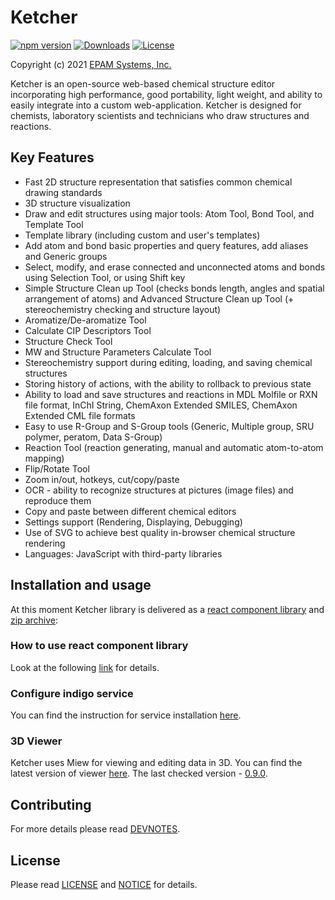# Ketcher

[![npm version](https://img.shields.io/npm/v/ketcher-react)](https://www.npmjs.com/package/ketcher-react)
[![Downloads](https://img.shields.io/npm/dm/ketcher-react)](https://www.npmjs.com/package/ketcher-react)
[![License](https://img.shields.io/badge/License-Apache%202.0-blue.svg)](https://opensource.org/licenses/Apache-2.0)

Copyright (c) 2021 [EPAM Systems, Inc.](https://www.epam.com/)

Ketcher is an open-source web-based chemical structure editor incorporating high performance, good portability, light weight, and ability to easily integrate into a custom web-application. Ketcher is designed for chemists, laboratory scientists and technicians who draw structures and reactions.

## Key Features

- Fast 2D structure representation that satisfies common chemical drawing standards
- 3D structure visualization
- Draw and edit structures using major tools: Atom Tool, Bond Tool, and Template Tool
- Template library (including custom and user's templates)
- Add atom and bond basic properties and query features, add aliases and Generic groups
- Select, modify, and erase connected and unconnected atoms and bonds using Selection Tool, or using Shift key
- Simple Structure Clean up Tool (checks bonds length, angles and spatial arrangement of atoms) and Advanced Structure Clean up Tool (+ stereochemistry checking and structure layout)
- Aromatize/De-aromatize Tool
- Calculate CIP Descriptors Tool
- Structure Check Tool
- MW and Structure Parameters Calculate Tool
- Stereochemistry support during editing, loading, and saving chemical structures
- Storing history of actions, with the ability to rollback to previous state
- Ability to load and save structures and reactions in MDL Molfile or RXN file format, InChI String, ChemAxon Extended SMILES, ChemAxon Extended CML file formats
- Easy to use R-Group and S-Group tools (Generic, Multiple group, SRU polymer, peratom, Data S-Group)
- Reaction Tool (reaction generating, manual and automatic atom-to-atom mapping)
- Flip/Rotate Tool
- Zoom in/out, hotkeys, cut/copy/paste
- OCR - ability to recognize structures at pictures (image files) and reproduce them
- Copy and paste between different chemical editors
- Settings support (Rendering, Displaying, Debugging)
- Use of SVG to achieve best quality in-browser chemical structure rendering
- Languages: JavaScript with third-party libraries

## Installation and usage

At this moment Ketcher library is delivered as a [react component library](https://www.npmjs.com/package/ketcher-react) and [zip archive](https://lifescience.opensource.epam.com/download/ketcher.html):

### How to use react component library

Look at the following [link](packages/ketcher-react/README.md) for details.

### Configure indigo service

You can find the instruction for service installation
[here](http://lifescience.opensource.epam.com/indigo/service/index.html).

### 3D Viewer

Ketcher uses Miew for viewing and editing data in 3D.
You can find the latest version of viewer [here](https://github.com/epam/miew).
The last checked version - [0.9.0](https://github.com/epam/miew/releases/tag/v0.9.0).

## Contributing

For more details please read [DEVNOTES](DEVNOTES.md).

## License

Please read [LICENSE](LICENSE) and [NOTICE](NOTICE) for details.
